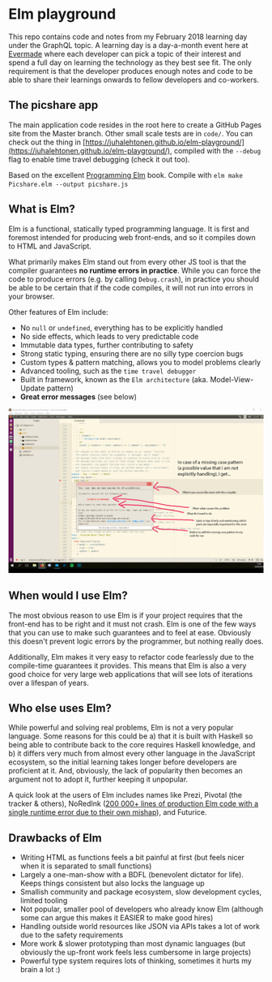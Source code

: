 # Elm playground

This repo contains code and notes from my February 2018 learning day under the GraphQL topic. A learning day is a day-a-month event here at [Evermade](https://www.evermade.fi) where each developer can pick a topic of their interest and spend a full day on learning the technology as they best see fit. The only requirement is that the developer produces enough notes and code to be able to share their learnings onwards to fellow developers and co-workers.

## The picshare app

The main application code resides in the root here to create a GitHub Pages site from the Master branch. Other small scale tests are in `code/`. You can check out the thing in [https://juhalehtonen.github.io/elm-playground/](https://juhalehtonen.github.io/elm-playground/), compiled with the `--debug` flag to enable time travel debugging (check it out too).

Based on the excellent [Programming Elm](https://pragprog.com/book/jfelm/programming-elm) book. Compile with `elm make Picshare.elm --output picshare.js`

## What is Elm?

Elm is a functional, statically typed programming language. It is first and foremost intended for producing web front-ends, and so it compiles down to HTML and JavaScript.

What primarily makes Elm stand out from every other JS tool is that the compiler guarantees **no runtime errors in practice**. While you can force the code to produce errors (e.g. by calling `Debug.crash`), in practice you should be able to be certain that if the code compiles, it will not run into errors in your browser.

Other features of Elm include:
- No `null` or `undefined`, everything has to be explicitly handled
- No side effects, which leads to very predictable code
- Immutable data types, further contributing to safety
- Strong static typing, ensuring there are no silly type coercion bugs
- Custom types & pattern matching, allows you to model problems clearly
- Advanced tooling, such as the `time travel debugger`
- Built in framework, known as the `Elm architecture` (aka. Model-View-Update pattern)
- **Great error messages** (see below)

![ErrorMessages](images/error_msgs.png)

## When would I use Elm?

The most obvious reason to use Elm is if your project requires that the front-end has to be right and it must not crash. Elm is one of the few ways that you can use to make such guarantees and to feel at ease. Obviously this doesn't prevent logic errors by the programmer, but nothing really does.

Additionally, Elm makes it very easy to refactor code fearlessly due to the compile-time guarantees it provides. This means that Elm is also a very good choice for very large web applications that will see lots of iterations over a lifespan of years.

## Who else uses Elm?

While powerful and solving real problems, Elm is not a very popular language. Some reasons for this could be a) that it is built with Haskell so being able to contribute back to the core requires Haskell knowledge, and b) it differs very much from almost every other language in the JavaScript ecosystem, so the initial learning takes longer before developers are proficient at it. And, obviously, the lack of popularity then becomes an argument not to adopt it, further keeping it unpopular.

A quick look at the users of Elm includes names like Prezi, Pivotal (the tracker & others), NoRedInk ([200 000+ lines of production Elm code with a single runtime error due to their own mishap](https://twitter.com/rtfeldman/status/961051166783213570)), and Futurice.

## Drawbacks of Elm

- Writing HTML as functions feels a bit painful at first (but feels nicer when it is separated to small functions)
- Largely a one-man-show with a BDFL (benevolent dictator for life). Keeps things consistent but also locks the language up
- Smallish community and package ecosystem, slow development cycles, limited tooling
- Not popular, smaller pool of developers who already know Elm (although some can argue this makes it EASIER to make good hires)
- Handling outside world resources like JSON via APIs takes a lot of work due to the safety requirements
- More work & slower prototyping than most dynamic languages (but obviously the up-front work feels less cumbersome in large projects)
- Powerful type system requires lots of thinking, sometimes it hurts my brain a lot :)
